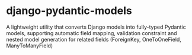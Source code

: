 # django-pydantic-models
A lightweight utility that converts Django models into fully-typed Pydantic models, supporting automatic field mapping, validation constraint and nested model generation for related fields (ForeignKey, OneToOneField, ManyToManyField)
